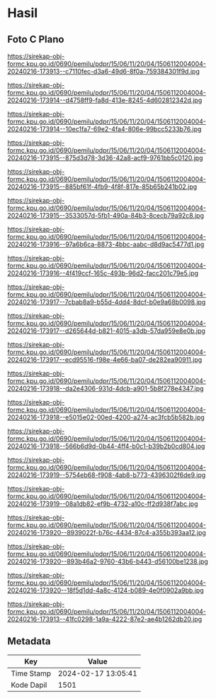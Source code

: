 # Hasil

## Foto C Plano

https://sirekap-obj-formc.kpu.go.id/0690/pemilu/pdpr/15/06/11/20/04/1506112004004-20240216-173913--c7110fec-d3a6-49d6-8f0a-759384301f9d.jpg

https://sirekap-obj-formc.kpu.go.id/0690/pemilu/pdpr/15/06/11/20/04/1506112004004-20240216-173914--d4758ff9-fa8d-413e-8245-4d602812342d.jpg

https://sirekap-obj-formc.kpu.go.id/0690/pemilu/pdpr/15/06/11/20/04/1506112004004-20240216-173914--10ec1fa7-69e2-4fa4-806e-99bcc5233b76.jpg

https://sirekap-obj-formc.kpu.go.id/0690/pemilu/pdpr/15/06/11/20/04/1506112004004-20240216-173915--875d3d78-3d36-42a8-acf9-9761bb5c0120.jpg

https://sirekap-obj-formc.kpu.go.id/0690/pemilu/pdpr/15/06/11/20/04/1506112004004-20240216-173915--885bf61f-4fb9-4f8f-817e-85b65b241b02.jpg

https://sirekap-obj-formc.kpu.go.id/0690/pemilu/pdpr/15/06/11/20/04/1506112004004-20240216-173915--3533057d-5fb1-490a-84b3-8cecb79a92c8.jpg

https://sirekap-obj-formc.kpu.go.id/0690/pemilu/pdpr/15/06/11/20/04/1506112004004-20240216-173916--97a6b6ca-8873-4bbc-aabc-d8d9ac5477d1.jpg

https://sirekap-obj-formc.kpu.go.id/0690/pemilu/pdpr/15/06/11/20/04/1506112004004-20240216-173916--4f419ccf-165c-493b-96d2-facc201c79e5.jpg

https://sirekap-obj-formc.kpu.go.id/0690/pemilu/pdpr/15/06/11/20/04/1506112004004-20240216-173917--7cbab8a9-b55d-4dd4-8dcf-b0e9a68b0098.jpg

https://sirekap-obj-formc.kpu.go.id/0690/pemilu/pdpr/15/06/11/20/04/1506112004004-20240216-173917--d265644d-b821-4015-a3db-57da959e8e0b.jpg

https://sirekap-obj-formc.kpu.go.id/0690/pemilu/pdpr/15/06/11/20/04/1506112004004-20240216-173917--ecd95516-f98e-4e66-ba07-de282ea90911.jpg

https://sirekap-obj-formc.kpu.go.id/0690/pemilu/pdpr/15/06/11/20/04/1506112004004-20240216-173918--da2e4306-931d-4dcb-a901-5b8f278e4347.jpg

https://sirekap-obj-formc.kpu.go.id/0690/pemilu/pdpr/15/06/11/20/04/1506112004004-20240216-173918--e5015e02-00ed-4200-a274-ac3fcb5b582b.jpg

https://sirekap-obj-formc.kpu.go.id/0690/pemilu/pdpr/15/06/11/20/04/1506112004004-20240216-173918--566b6d9d-0b44-4ff4-b0c1-b39b2b0cd804.jpg

https://sirekap-obj-formc.kpu.go.id/0690/pemilu/pdpr/15/06/11/20/04/1506112004004-20240216-173919--5754eb68-f908-4ab8-b773-4396302f6de9.jpg

https://sirekap-obj-formc.kpu.go.id/0690/pemilu/pdpr/15/06/11/20/04/1506112004004-20240216-173919--08a1db82-ef9b-4732-a10c-ff2d938f7abc.jpg

https://sirekap-obj-formc.kpu.go.id/0690/pemilu/pdpr/15/06/11/20/04/1506112004004-20240216-173920--8939022f-b76c-4434-87c4-a355b393aa12.jpg

https://sirekap-obj-formc.kpu.go.id/0690/pemilu/pdpr/15/06/11/20/04/1506112004004-20240216-173920--893b46a2-9760-43b6-b443-d56100be1238.jpg

https://sirekap-obj-formc.kpu.go.id/0690/pemilu/pdpr/15/06/11/20/04/1506112004004-20240216-173920--18f5d1dd-4a8c-4124-b089-4e0f0902a9bb.jpg

https://sirekap-obj-formc.kpu.go.id/0690/pemilu/pdpr/15/06/11/20/04/1506112004004-20240216-173913--41fc0298-1a9a-4222-87e2-ae4b1262db20.jpg


## Metadata

| Key        | Value               |
| ---------- | ------------------- |
| Time Stamp | 2024-02-17 13:05:41 |
| Kode Dapil | 1501                |



